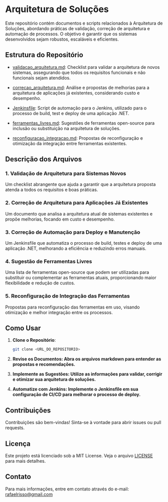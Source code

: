 # Arquitetura de Soluções

Este repositório contém documentos e scripts relacionados à Arquitetura de Soluções, abordando práticas de validação, correção de arquitetura e automação de processos. O objetivo é garantir que os sistemas desenvolvidos sejam robustos, escaláveis e eficientes.

## Estrutura do Repositório

- [validacao_arquitetura.md](https://github.com/RafaelRisso/files_and_things/blob/main/validacao_arquitetura.md): Checklist para validar a arquitetura de novos sistemas, assegurando que todos os requisitos funcionais e não funcionais sejam atendidos.
  
- [correcao_arquitetura.md](https://github.com/RafaelRisso/files_and_things/blob/main/correcao_arquitetura.md): Análise e propostas de melhorias para a arquitetura de aplicações já existentes, considerando custo e desempenho.

- [Jenkinsfile](https://github.com/RafaelRisso/files_and_things/blob/main/JenkinsFileDotNet): Script de automação para o Jenkins, utilizado para o processo de build, test e deploy de uma aplicação .NET.

- [ferramentas_livres.md](https://github.com/RafaelRisso/files_and_things/blob/main/ferramentas_livres.md): Sugestões de ferramentas open-source para inclusão ou substituição na arquitetura de soluções.

- [reconfiguracao_integracao.md](https://github.com/RafaelRisso/files_and_things/blob/main/reconfiguracao_integracao.md): Propostas de reconfiguração e otimização da integração entre ferramentas existentes.

## Descrição dos Arquivos

### 1. Validação de Arquitetura para Sistemas Novos
Um checklist abrangente que ajuda a garantir que a arquitetura proposta atenda a todos os requisitos e boas práticas.

### 2. Correção de Arquitetura para Aplicações Já Existentes
Um documento que analisa a arquitetura atual de sistemas existentes e propõe melhorias, focando em custo e desempenho.

### 3. Correção de Automação para Deploy e Manutenção
Um Jenkinsfile que automatiza o processo de build, testes e deploy de uma aplicação .NET, melhorando a eficiência e reduzindo erros manuais.

### 4. Sugestão de Ferramentas Livres
Uma lista de ferramentas open-source que podem ser utilizadas para substituir ou complementar as ferramentas atuais, proporcionando maior flexibilidade e redução de custos.

### 5. Reconfiguração de Integração das Ferramentas
Propostas para reconfiguração das ferramentas em uso, visando otimização e melhor integração entre os processos.

## Como Usar

1. **Clone o Repositório**: 
   ```bash
   git clone <URL_DO_REPOSITORIO>

2. **Revise os Documentos: Abra os arquivos markdown para entender as propostas e recomendações.**

3. **Implemente as Sugestões: Utilize as informações para validar, corrigir e otimizar sua arquitetura de soluções.**

3. **Automatize com Jenkins: Implemente o Jenkinsfile em sua configuração de CI/CD para melhorar o processo de deploy.**

## Contribuições
Contribuições são bem-vindas! Sinta-se à vontade para abrir issues ou pull requests.

## Licença
Este projeto está licenciado sob a MIT License. Veja o arquivo [LICENSE](LICENSE) para mais detalhes.

## Contato
Para mais informações, entre em contato através do e-mail:  [rafaelrisso@gmail.com](mailto:rafaelrisso@gmail.com)
